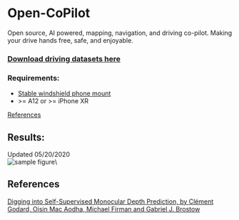 # Open-CoPilot
Open source, AI powered, mapping, navigation, and driving co-pilot. Making your drive hands free, safe, and enjoyable.

### [Download driving datasets here](https://drive.google.com/drive/folders/11yfNjvbjhFcDX8XGV5KuQgLBxKy40J9Y?usp=sharing)

### Requirements:
* [Stable windshield phone mount](https://www.amazon.com/gp/product/B076B27WP6/ref=ppx_yo_dt_b_asin_title_o02_s00?ie=UTF8&psc=1)
* \>= A12 or \>= iPhone XR

[References](https://docs.google.com/document/d/1BoW7_TKAKsI0n-vwv7Fziyctg6jCQ8d4w3IcRLpaUX8/edit?usp=sharing)

## Results:
Updated 05/20/2020<br/>
![sample figure](https://github.com/blakete/Open-CoPilot/blob/master/initial-results.gif)\

## References
[Digging into Self-Supervised Monocular Depth Prediction, by Clément Godard, Oisin Mac Aodha, Michael Firman and Gabriel J. Brostow](https://github.com/nianticlabs/monodepth2)




